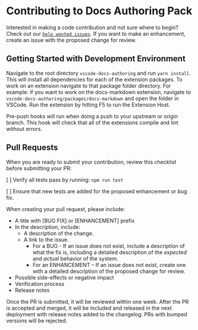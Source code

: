 # Contributing to Docs Authoring Pack

Interested in making a code contribution and not sure where to begin? Check out
our
[`help wanted issues`](HTTPS://github.com/microsoft/vscode-docs-authoring/issues?q=is%3Aissue+is%3Aopen+label%3A%22help+wanted%22).
If you want to make an enhancement, create an issue with the proposed change for
review.

## Getting Started with Development Environment

Navigate to the root directory `vscode-docs-authoring` and run `yarn install`.
This will install all dependencies for each of the extension packages. To work
on an extension navigate to that package folder directory. For example: if you
want to work on the docs-markdown extension, navigate to
`vscode-docs-authoring/packages/docs-markdown` and open the folder in VSCode.
Run the extension by hitting F5 to run the Extension Host.

Pre-push hooks will run when doing a push to your upstream or origin branch.
This hook will check that all of the extensions compile and lint without errors.

## Pull Requests

When you are ready to submit your contribution, review this checklist before
submitting your PR:

[ ] Verify all tests pass by running: `npm run test`

[ ] Ensure that new tests are added for the proposed enhancement or bug fix.

When creating your pull request, please include:

-   A title with [BUG FIX] or [ENHANCEMENT] prefix
-   In the description, include:
    -   A description of the change.
    -   A link to the issue.
        -   For a BUG - If an issue does not exist, include a description of
            what the fix is, including a detailed description of the _expected_
            and _actual_ behavior of the system.
        -   For an ENHANCEMENT – If an issue does not exist, create one with a
            detailed description of the proposed change for review.
-   Possible side-effects or negative impact
-   Verification process
-   Release notes

Once the PR is submitted, it will be reviewed within one week. After the PR is
accepted and merged, it will be included and released in the next deployment
with release notes added to the changelog. PRs with bumped versions will be
rejected.
